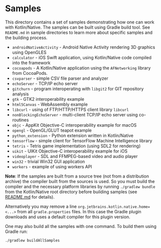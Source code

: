 # Samples

This directory contains a set of samples demonstrating how one can work with Kotlin/Native. The samples can be
built using Gradle build tool. See `README.md` in sample directories to learn more about specific samples and
the building process.

  * `androidNativeActivity` - Android Native Activity rendering 3D graphics using OpenGLES
  * `calculator` - iOS Swift application, using Kotlin/Native code compiled into the framework
  * `cocoapods` - A Kotlin/Native application using the `AFNetworking` library from CocoaPods.
  * `csvparser` - simple CSV file parser and analyzer
  * `echoServer` - TCP/IP echo server
  * `gitchurn` - program interoperating with `libgit2` for GIT repository analysis
  * `gtk` - GTK2 interoperability example
  * `html5Canvas` - WebAssembly example
  * `libcurl` - using of FTP/HTTP/HTTPS client library `libcurl`
  * `nonBlockingEchoServer` - multi-client TCP/IP echo server using co-routines
  * `objc` - AppKit Objective-C interoperability example for macOS
  * `opengl` - OpenGL/GLUT teapot example
  * `python_extension` - Python extension written in Kotlin/Native
  * `tensorflow` - simple client for TensorFlow Machine Intelligence library
  * `tetris` - Tetris game implementation (using SDL2 for rendering)
  * `uikit` - UIKit Objective-C interoperability example for iOS
  * `videoplayer` - SDL and FFMPEG-based video and audio player
  * `win32` - trivial Win32 GUI application
  * `workers` - example of using workers API


**Note**: If the samples are built from a source tree (not from a distribution archive) the compiler built from
the sources is used. So you must build the compiler and the necessary platform libraries by running
`./gradlew bundle` from the Kotlin/Native root directory before building samples (see
[README.md](https://github.com/JetBrains/kotlin-native/blob/master/README.md) for details).

Alternatively you may remove a line `org.jetbrains.kotlin.native.home=<...>` from all `gradle.properties` files.
In this case the Gradle plugin downloads and uses a default compiler for this plugin version.

One may also build all the samples with one command. To build them using Gradle run:

    ./gradlew buildAllSamples
